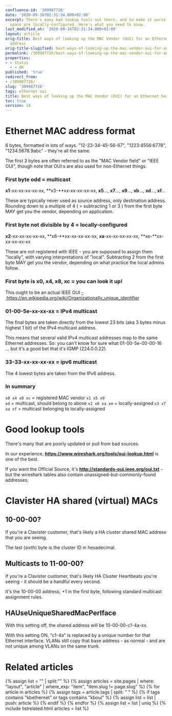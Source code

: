 ```yaml
---
confluence-id: '309987726'
date: '2020-09-16T02:31:34.000+02:00'
excerpt: There's many bad lookup tools out there, and to make it worse, some address
  spans are locally-configured. Here's what you need to know.
last_modified_at: '2020-09-16T02:31:34.000+02:00'
layout: article
orig-title: Best ways of looking up the MAC Vendor (OUI) for an Ethernet hardware
  address
orig-title-slugified: best-ways-of-looking-up-the-mac-vendor-oui-for-an-ethernet-hardware-address
permalink: /309987726/best-ways-of-looking-up-the-mac-vendor-oui-for-an-ethernet-hardware-address
properties:
- - Status
  - - OK
published: 'true'
redirect_from:
- /309987726/
slug: '309987726'
tags: ethernet oui
title: Best ways of looking up the MAC Vendor (OUI) for an Ethernet hardware address
toc: true
version: 14
---
```


# Ethernet MAC address format
6 bytes, formatted in lots of ways. "12-23-34-45-56-67", "1223:4556:6778", "1234.5678.9abc" - they're all the same.

The first 3 bytes are often referred to as the "MAC Vendor field" or "IEEE OUI", though note that OUI:s are also used for non-Ethernet things.

### First byte odd = multicast
**x1**-xx-xx-xx-xx-xx, **x3-**xx-xx-xx-xx-xx, **x5**..., **x7**..., **x9**..., **xb**..., **xd**..., **xf**...

These are typically never used as source address, only destination address. Rounding down to a multiple of 4 ( = subtracting 1 or 3 ) from the first byte MAY get you the vendor, depending on application.

### First byte not divisible by 4 = locally-configured
**x2**-xx-xx-xx-xx-xx, **x6-**xx-xx-xx-xx-xx, **xa**-xx-xx-xx-xx-xx, **xe-**xx-xx-xx-xx-xx

These are not registered with IEEE - you are supposed to assign them "locally", with varying interpretations of "local". Subtracting 2 from the first byte MAY get you the vendor, depending on what practice the local admins follow.

### First byte is x0, x4, x8, xc = you can look it up!
This ought to be an actual IEEE OUI <a href="https://en.wikipedia.org/wiki/Organizationally_unique_identifier">- https://en.wikipedia.org/wiki/Organizationally_unique_identifier</a>

### 01-00-5e-xx-xx-xx = IPv4 multicast
The final bytes are taken directly from the lowest 23 bits (aka 3 bytes minus highest 1 bit) of the IPv4 multicast address.

This means that several valid IPv4 multicast addresses map to the same Ethernet addresses. So: you can't know for sure what 01-00-5e-00-00-16 ... but it's a good bet that it's IGMP (224.0.0.22).

### 33-33-xx-xx-xx-xx = ipv6 multicast
The 4 lowest bytes are taken from the IPv6 address.

### In summary
<code>x0 x4 x8 xc</code> = registered MAC vendor
<code>x1 x5 x9 xd</code> = multicast, should belong to above
<code>x2 x6 xa xe</code> = locally-assigned
<code>x3 x7 xa xf</code> = multicast belonging to locally-assigned

# Good lookup tools
There's many that are poorly updated or pull from bad sources.

In our experience, **<a href="https://www.wireshark.org/tools/oui-lookup.html">https://www.wireshark.org/tools/oui-lookup.html</a>** is one of the best.

If you want the Official Source, it's **<a href="http://standards-oui.ieee.org/oui.txt">http://standards-oui.ieee.org/oui.txt</a>** - but the wireshark tables also contain unassigned-but-commonly-found addresses.




# Clavister HA shared (virtual) MACs
## 10-00-00?
If you're a Clavister customer, that's likely a HA cluster shared MAC address that you are seeing.

The last (sixth) byte is the cluster ID in hexadecimal.

## Multicasts to 11-00-00?
If you're a Clavister customer, that's likely HA Cluster Heartbeats you're seeing - it should be a handful every second.

It's the 10-00-00 address, +1 in the first byte, following standard multicast assignment rules.

## HAUseUniqueSharedMacPerIface
With this setting off, the shared address will be 10-00-00-c1-4a-xx.

With this setting ON, "c1-4a" is replaced by a unique number for that Ethernet interface. VLANs still copy that base address - as normal - and are not unique among VLANs on the same trunk.




# Related articles
{% assign list = "" | split:"" %}
{% assign articles = site.pages | where: "layout", "article" | where_exp: "item", "item.slug != page.slug" %}
{% for article in articles %}
{% assign tags = article.tags | split: " " %}
{% if tags contains "kbethernet" or tags contains "kboui" %}
{% assign list = list | push: article %}
{% endif %}
{% endfor %}
{% assign list = list | uniq %}
{% include listrelated.html articles = list %}